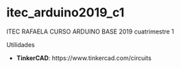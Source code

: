 # itec_arduino2019_c1
ITEC RAFAELA CURSO ARDUINO BASE 2019 cuatrimestre 1

<p>Utilidades</p>

<p>
	<ul>
		<li><b>TinkerCAD</b>: https://www.tinkercad.com/circuits</li>
	</ul>
</p>